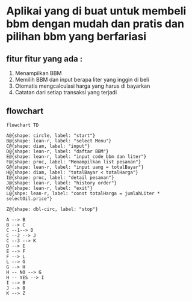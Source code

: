 # Aplikai yang di buat untuk membeli bbm dengan mudah dan pratis dan pilihan bbm yang berfariasi
## fitur fitur yang ada :
1. Menampilkan BBM
2. Memilih BBM dan input berapa liter yang inggin di beli
3. Otomatis mengcalculasi harga yang harus di bayarkan
4. Catatan dari setiap transaksi yang terjadi

## flowchart


```mermaid
flowchart TD

A@{shape: circle, label: "start"}
B@{shape: lean-r, label: "select Menu"}
C@{shape: diam, label: "input"}
D@{shape: lean-r, label: "daftar BBM"}
E@{shape: lean-r, label: "input code bbm dan liter"}
F@{shape: proc, label: "Menampilkan list pesanan"}
G@{shape: lean-r, label: "input uang = totalBayar"}
H@{shape: diam, label: "totalBayar < totalHarga"}
I@{shape: proc, label: "detail pesanan"}
J@{shape: lean-r, label: "history order"}
K@{shape: lean-r, label: "exit"}
L@{shpe: lean-r, label: "const totalHarga = jumlahLiter * selectOil.price"}

Z@{shape: dbl-circ, label: "stop"}

A --> B
B --> C
C --1--> D
C --2 --> J
C --3 --> K
D --> E
E --> F
F --> L
L --> G
G --> H
H -- NO --> G
H -- YES --> I
I --> B
J --> B
K --> Z

```

